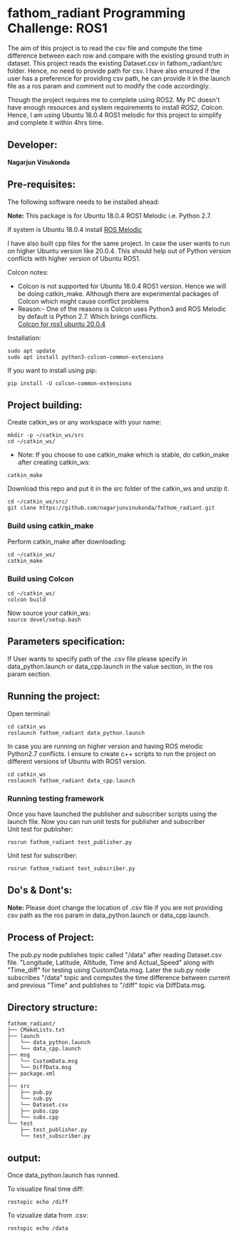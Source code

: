 # fathom_radiant Programming Challenge: ROS1

The aim of this project is to read the csv file and compute the time difference between each row and compare with the existing ground truth in dataset. This project reads the existing Dataset.csv in fathom_radiant/src folder. Hence, no need to provide path for csv. I have also ensured if the user has a preference for providing csv path, he can provide it in the launch file as a ros param and comment out to modify the code accordingly. 

Though the project requires me to complete using ROS2. My PC doesn't have enough resources and system requirements to install *ROS2*, *Calcon*. Hence, I am using Ubuntu 18.0.4 ROS1 melodic for this project to simplify and complete it within 4hrs time.


## Developer: 
**Nagarjun Vinukonda**

## Pre-requisites:

The following software needs to be installed ahead:

**Note:** This package is for Ubuntu 18.0.4 ROS1 Melodic i.e. Python 2.7.

If system is Ubuntu 18.0.4 install [ROS Melodic](http://wiki.ros.org/melodic/Installation/Ubuntu)

I have also built cpp files for the same project. In case the user wants to run on higher Ubuntu version like 20.0.4. This should help out of Python version conflicts with higher version of Ubuntu ROS1. 


Colcon notes:<br />
* Colcon is not supported for Ubuntu 18.0.4 ROS1 version. Hence we will be doing catkin_make. Although there are experimental packages of Colcon which might cause conflict problems <br />
* Reason:- One of the reasons is Colcon uses Python3 and ROS Melodic by default is Python 2.7. Which brings conflicts. <br />
[Colcon for ros1 ubuntu 20.0.4](https://colcon.readthedocs.io/en/released/user/installation.html)

Installation:<br />
```
sudo apt update
sudo apt install python3-colcon-common-extensions
```
If you want to install using pip:<br />
```
pip install -U colcon-common-extensions
```

## Project building:

Create catkin_ws or any workspace with your name: <br />

```
mkdir -p ~/catkin_ws/src
cd ~/catkin_ws/
```
* Note: If you choose to use catkin_make which is stable, do catkin_make after creating catkin_ws:
```
catkin_make 
```

Download this repo and put it in the src folder of the catkin_ws and unzip it.
```
cd ~/catkin_ws/src/
git clone https://github.com/nagarjunvinukonda/fathom_radiant.git
```


### Build using catkin_make
Perform catkin_make after downloading:<br />
```
cd ~/catkin_ws/
catkin_make
```
### Build using Colcon
```
cd ~/catkin_ws/
colcon build
```

Now source your catkin_ws:<br />
`source devel/setup.bash`

## Parameters specification:

If User wants to specify path of the .csv file please specify in data_python.launch or data_cpp.launch in the value section, in the ros param section.<br/>

## Running the project:

Open terminal:

```
cd catkin_ws
roslaunch fathom_radiant data_python.launch
```

In case you are running on higher version and having ROS melodic Python2.7 conflicts. I ensure to create c++ scripts to run the project on different versions of Ubuntu with ROS1 version. 

```
cd catkin_ws
roslaunch fathom_radiant data_cpp.launch
```

### Running testing framework
Once you have launched the publisher and subscriber scripts using the launch file. Now you can run unit tests for publisher and subscriber <br/>
Unit test for publisher:
```
rosrun fathom_radiant test_publisher.py
```

Unit test for subscriber:
```
rosrun fathom_radiant test_subscriber.py
```

## Do's & Dont's:

**Note:** Please dont change the location of .csv file if you are not providing csv path as the ros param in data_python.launch or data_cpp.launch.


## Process of Project:
The pub.py node publishes topic called "/data" after reading Dataset.csv file. "Longitude, Latitude, Altitude, Time and Actual_Speed" along with "Time_diff" for testing using CustomData.msg. Later the sub.py node subscribes "/data" topic and computes the time difference between current and previous "Time" and publishes to "/diff" topic via DiffData.msg. 


## Directory structure:

```
fathom_radiant/
├── CMakeLists.txt
├── launch
│   └── data_python.launch
│   └── data_cpp.launch
├── msg
│   └── CustomData.msg
│   └── DiffData.msg
├── package.xml
|
├── src
│   ├── pub.py
│   └── sub.py
│   └── Dataset.csv
│   ├── pubs.cpp
│   └── subs.cpp 
└── test
    ├── test_publisher.py
    └── test_subscriber.py

```

## output:

Once data_python.launch has runned.<br/>

To visualize final time diff:
```
rostopic echo /diff
``` 

To vizualize data from .csv:
```
rostopic echo /data
``` 



